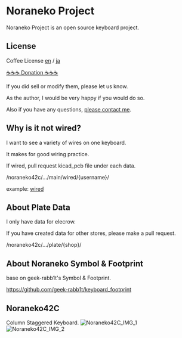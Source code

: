 # Noraneko Project
Noraneko Project is an open source keyboard project.

## License
Coffee License [en](/LICENSE) / [ja](/LICENSE_JA)

[☕️☕️☕️ Donation ☕️☕️☕️](https://www.amazon.co.jp/hz/wishlist/ls/66VQJTRHISQT)

If you did sell or modify them, please let us know.

As the author, I would be very happy if you would do so.

Also if you have any questions, [please contact me](https://twitter.com/daraku__neko).


## Why is it not wired?
I want to see a variety of wires on one keyboard.

It makes for good wiring practice.

If wired, pull request kicad_pcb file under each data.

/noraneko42c/.../main/wired/{username}/

example: [wired](./noraneko42c/v1.0/main/wired/)

## About Plate Data
I only have data for elecrow.

If you have created data for other stores, please make a pull request.

/noraneko42c/.../plate/{shop}/

## About Noraneko Symbol & Footprint
base on geek-rabb1t's Symbol & Footprint.

https://github.com/geek-rabb1t/keyboard_footprint

## Noraneko42C
Column Staggered Keyboard.
![Noraneko42C_IMG_1](https://user-images.githubusercontent.com/5214078/194799229-ef4e0b20-bb9d-41c9-a0aa-d7715e9783fa.jpeg)
![Noraneko42C_IMG_2](https://user-images.githubusercontent.com/5214078/194799234-a3ef62dd-bfc3-4b87-ab35-2c0d2923196e.jpeg)

